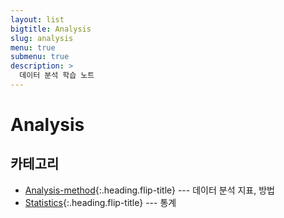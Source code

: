 ```yaml
---
layout: list
bigtitle: Analysis
slug: analysis
menu: true
submenu: true
description: >
  데이터 분석 학습 노트
---
```


# Analysis

## 카테고리

* [Analysis-method]{:.heading.flip-title} --- 데이터 분석 지표, 방법 
* [Statistics]{:.heading.flip-title} --- 통계

[Analysis-method]: /analysis-method/
[Statistics]: /statistics/
